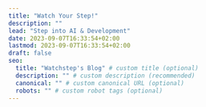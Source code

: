```yaml
---
title: "Watch Your Step!"
description: ""
lead: "Step into AI & Development"
date: 2023-09-07T16:33:54+02:00
lastmod: 2023-09-07T16:33:54+02:00
draft: false
seo:
  title: "Watchstep's Blog" # custom title (optional)
  description: "" # custom description (recommended)
  canonical: "" # custom canonical URL (optional)
  robots: "" # custom robot tags (optional)
---
```


